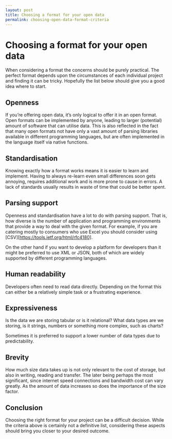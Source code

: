```yaml
---
layout: post
title: Choosing a format for your open data
permalink: choosing-open-data-format-criteria
---
```


# Choosing a format for your open data

When considering a format the concerns should be purely practical. The perfect format depends upon the circumstances of each individual project and finding it can be tricky. Hopefully the list below should give you a good idea where to start.

## Openness
If you’re offering open data, it’s only logical to offer it in an open format. Open formats can be implemented by anyone, leading to larger (potential) amount of software that can utilise data. This is also reflected in the fact that many open formats not have only a vast amount of parsing libraries available in different programming languages, but are often implemented in the language itself via native functions.

## Standardisation
Knowing exactly how a format works means it is easier to learn and implement. Having to always re-learn even small differences soon gets annoying, requires additional work and is more prone to cause in errors. A lack of standards usually results in waste of time that could be better spent. 

## Parsing support
Openness and standardisation have a lot to do with parsing support. That is, how diverse is the number of application and programming environments that provide a way to deal with the given format. For example, if you are catering mostly to consumers who use Excel you should consider using [CSV][https://tools.ietf.org/html/rfc4180]. 

On the other hand if you want to develop a platform for developers than it might be preferred to use XML or JSON, both of which are widely supported by different programming languages.

## Human readability
Developers often need to read data directly. Depending on the format this can either be a relatively simple task or a frustrating experience. 

## Expressiveness
Is the data we are storing tabular or is it relational? What data types are we storing, is it strings, numbers or something more complex, such as charts? 

Sometimes it is preferred to support a lower number of data types due to predictability. 

## Brevity
How much size data takes up is not only relevant to the cost of storage, but also in writing, reading and transfer. The later being perhaps the most significant, since internet speed connections and bandwidth cost can vary greatly. As the amount of data increases so does the importance of the size factor. 

## Conclusion
Choosing the right format for your project can be a difficult decision. While the criteria above is certainly not a definitive list, considering these aspects should bring you closer to your desired outcome.